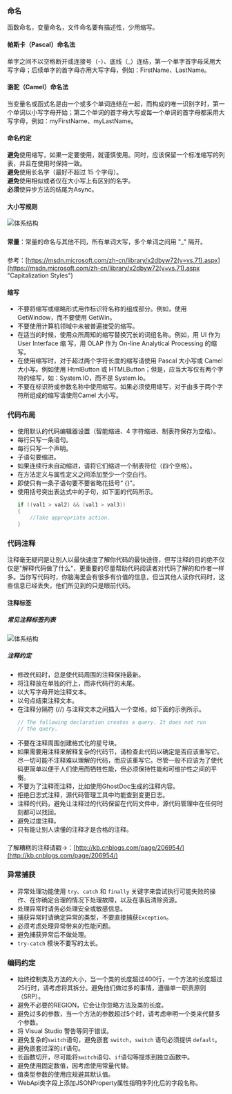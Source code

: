 ### 命名
函数命名，变量命名，文件命名要有描述性，少用缩写。
#### 帕斯卡（Pascal）命名法
单字之间不以空格断开或连接号（-）、底线（_）连结，第一个单字首字母采用大写字母；后续单字的首字母亦用大写字母，例如：FirstName、LastName。
#### 骆驼（Camel）命名法
当变量名或函式名是由一个或多个单词连结在一起，而构成的唯一识别字时，第一个单词以小写字母开始；第二个单词的首字母大写或每一个单词的首字母都采用大写字母，例如：myFirstName、myLastName。
#### 命名约定
**避免**使用缩写，如果一定要使用，就谨慎使用。同时，应该保留一个标准缩写的列表，并且在使用时保持一致。  
**避免**使用长名字（最好不超过 15 个字母）。  
**避免**使用相似或者仅在大小写上有区别的名字。  
**必须**使异步方法的结尾为Async。

#### 大小写规则
![体系结构](images/name.png)  
###
**常量**：常量的命名与其他不同，所有单词大写，多个单词之间用 "_" 隔开。  
###
参考：[https://msdn.microsoft.com/zh-cn/library/x2dbyw72(v=vs.71).aspx](https://msdn.microsoft.com/zh-cn/library/x2dbyw72(v=vs.71).aspx "Capitalization Styles")  

#### 缩写
- 不要将缩写或缩略形式用作标识符名称的组成部分。例如，使用 GetWindow，而不要使用 GetWin。  
- 不要使用计算机领域中未被普遍接受的缩写。
- 在适当的时候，使用众所周知的缩写替换冗长的词组名称。例如，用 UI 作为 User Interface 缩 写，用 OLAP 作为 On-line Analytical Processing 的缩写。
- 在使用缩写时，对于超过两个字符长度的缩写请使用 Pascal 大小写或 Camel 大小写。例如使用 HtmlButton 或 HTMLButton；但是，应当大写仅有两个字符的缩写，如：System.IO，而不是 System.Io。
- 不要在标识符或参数名称中使用缩写。如果必须使用缩写，对于由多于两个字符所组成的缩写请使用Camel 大小写。
### 代码布局
- 使用默认的代码编辑器设置（智能缩进、4 字符缩进、制表符保存为空格）。
- 每行只写一条语句。
- 每行只写一个声明。
- 子语句要缩进。
- 如果连续行未自动缩进，请将它们缩进一个制表符位（四个空格）。
- 在方法定义与属性定义之间添加至少一个空白行。
- 即使只有一条子语句要不要省略花括号“ {}”。
- 使用括号突出表达式中的子句，如下面的代码所示。  
	```cs
    if ((val1 > val2) && (val1 > val3))
    {
    	//Take appropriate action.
    }
	```
### 代码注释
注释毫无疑问是让别人以最快速度了解你代码的最快途径，但写注释的目的绝不仅仅是"解释代码做了什么"，更重要的尽量帮助代码阅读者对代码了解的和作者一样多。当你写代码时，你脑海里会有很多有价值的信息，但当其他人读你代码时，这些信息已经丢失，他们所见到的只是眼前代码。
#### 注释标签
##### 常见注释标签列表
![体系结构](images/annotations.png)  
##### 注释约定
- 修改代码时，总是使代码周围的注释保持最新。
- 将注释放在单独的行上，而非代码行的末尾。
- 以大写字母开始注释文本。
- 以句点结束注释文本。
- 在注释分隔符 (//) 与注释文本之间插入一个空格，如下面的示例所示。
	```cs
    // The following declaration creates a query. It does not run
    // the query.
	```
- 不要在注释周围创建格式化的星号块。
- 如果需要用注释来解释复杂的代码节，请检查此代码以确定是否应该重写它。尽一切可能不注释难以理解的代码，而应该重写它。尽管一般不应该为了使代码更简单以便于人们使用而牺牲性能，但必须保持性能和可维护性之间的平衡。
- 不要为了注释而注释，比如使用GhostDoc生成的注释内容。
- 拒绝日志式注释，源代码管理工具中均能查到变更日志。
- 注释的代码，避免让注释过的代码保留在代码文件中，源代码管理中在任何时刻都可以找回。
- 避免过度注释。
- 只有能让别人读懂的注释才是合格的注释。
###
了解糟糕的注释请戳->：[http://kb.cnblogs.com/page/206954/](http://kb.cnblogs.com/page/206954/)
### 异常捕获
- 异常处理功能使用 `try`、`catch` 和 `finally` 关键字来尝试执行可能失败的操作、在你确定合理的情况下处理故障，以及在事后清除资源。
- 处理异常时请务必处理安全或敏感信息。
- 捕获异常时请确定异常的类型，不要直接捕获`Exception`。
- 必须考虑处理异常带来的性能问题。
- 避免捕获异常后不做处理。
- `try-catch` 模块不要写的太长。
### 编码约定
- 始终控制类及方法的大小，当一个类的长度超过400行，一个方法的长度超过25行时，请考虑将其拆分。避免他们做过多的事情，遵循单一职责原则（SRP）。
- 避免不必要的REGION，它会让你忽略方法及类的长度。
- 避免过多的参数，当一个方法的参数超过5个时，请考虑申明一个类来代替多个参数。
- 将 Visual Studio 警告等同于错误。
- 避免复杂的`switch`语句，避免嵌套 `switch`，`switch` 语句必须提供 `default`。
- 避免嵌套过深的`if`语句。
- 长函数切开，尽可能将`switch`语句、`if`语句等提炼到独立函数中。
- 避免使用固定数值，因考虑使用常量代替。
- 值类型参数的使用应规避其默认值。
- WebApi类字段上添加JSONProperty属性指明序列化后的字段名称。
